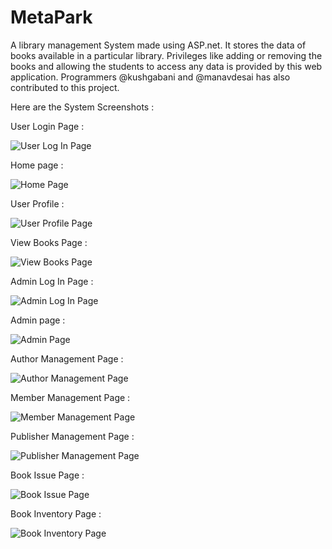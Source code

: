 # MetaPark
A library management System made using ASP.net. It stores the data of books available in a particular library. Privileges like adding or removing the books and allowing the students to access any data is provided by this web application. Programmers @kushgabani and @manavdesai has also contributed to this project.

Here are the System Screenshots : 

User Login Page :

![User Log In Page](https://user-images.githubusercontent.com/60142323/108965076-5eab5b80-76a2-11eb-92a4-e922e12c47ce.png)

Home page :

![Home Page](https://user-images.githubusercontent.com/60142323/108965152-797dd000-76a2-11eb-917a-267976c59032.png)

User Profile :

![User Profile Page](https://user-images.githubusercontent.com/60142323/108965303-b1851300-76a2-11eb-954d-82113d8dc406.png)

View Books Page :

![View Books Page](https://user-images.githubusercontent.com/60142323/108965221-96b29e80-76a2-11eb-87e3-87f1a96fcae4.png)

Admin Log In Page :

![Admin Log In Page](https://user-images.githubusercontent.com/60142323/108965371-c95c9700-76a2-11eb-8c76-19e26eecf69e.png)

Admin page :

![Admin Page](https://user-images.githubusercontent.com/60142323/108965410-d7121c80-76a2-11eb-8fb6-ae0f0c04a0e4.png)

Author Management Page :

![Author Management Page](https://user-images.githubusercontent.com/60142323/108965511-f5781800-76a2-11eb-9ff4-18a4ae098a2d.png)

Member Management Page :

![Member Management Page](https://user-images.githubusercontent.com/60142323/108965557-09bc1500-76a3-11eb-9d73-7657f4728b39.png)

Publisher Management Page :

![Publisher Management Page](https://user-images.githubusercontent.com/60142323/108965670-3112e200-76a3-11eb-96a5-9f08264cc211.png)

Book Issue Page :

![Book Issue Page](https://user-images.githubusercontent.com/60142323/108965714-3f60fe00-76a3-11eb-846d-63982581bbdf.png)

Book Inventory Page :

![Book Inventory Page](https://user-images.githubusercontent.com/60142323/108965742-4a1b9300-76a3-11eb-9031-742971e1a399.png)


